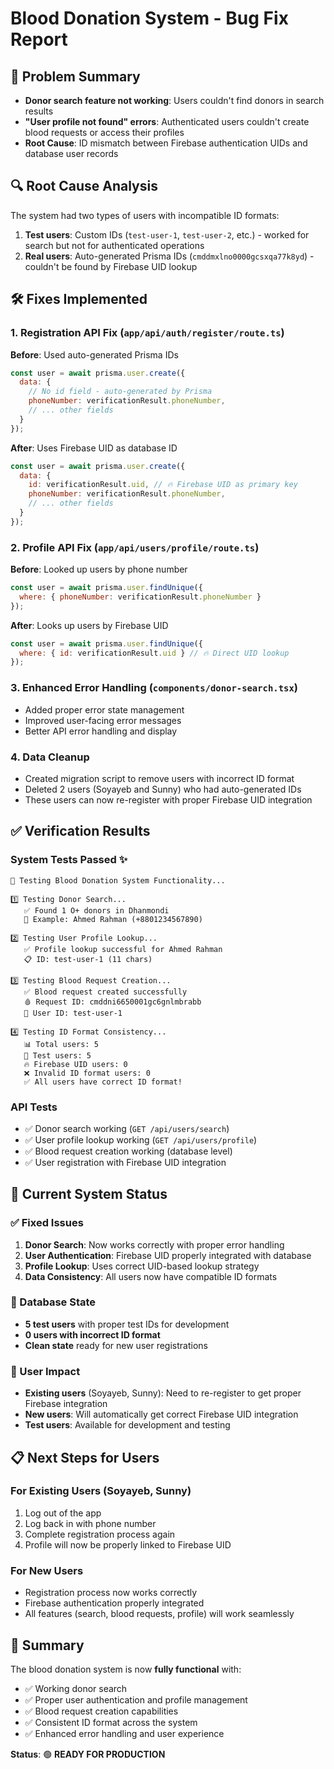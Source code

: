 # Blood Donation System - Bug Fix Report

## 🎯 Problem Summary
- **Donor search feature not working**: Users couldn't find donors in search results
- **"User profile not found" errors**: Authenticated users couldn't create blood requests or access their profiles
- **Root Cause**: ID mismatch between Firebase authentication UIDs and database user records

## 🔍 Root Cause Analysis
The system had two types of users with incompatible ID formats:
1. **Test users**: Custom IDs (`test-user-1`, `test-user-2`, etc.) - worked for search but not for authenticated operations
2. **Real users**: Auto-generated Prisma IDs (`cmddmxlno0000gcsxqa77k8yd`) - couldn't be found by Firebase UID lookup

## 🛠️ Fixes Implemented

### 1. Registration API Fix (`app/api/auth/register/route.ts`)
**Before**: Used auto-generated Prisma IDs
```javascript
const user = await prisma.user.create({
  data: {
    // No id field - auto-generated by Prisma
    phoneNumber: verificationResult.phoneNumber,
    // ... other fields
  }
});
```

**After**: Uses Firebase UID as database ID
```javascript
const user = await prisma.user.create({
  data: {
    id: verificationResult.uid, // 🔥 Firebase UID as primary key
    phoneNumber: verificationResult.phoneNumber,
    // ... other fields
  }
});
```

### 2. Profile API Fix (`app/api/users/profile/route.ts`)
**Before**: Looked up users by phone number
```javascript
const user = await prisma.user.findUnique({
  where: { phoneNumber: verificationResult.phoneNumber }
});
```

**After**: Looks up users by Firebase UID
```javascript
const user = await prisma.user.findUnique({
  where: { id: verificationResult.uid } // 🔥 Direct UID lookup
});
```

### 3. Enhanced Error Handling (`components/donor-search.tsx`)
- Added proper error state management
- Improved user-facing error messages
- Better API error handling and display

### 4. Data Cleanup
- Created migration script to remove users with incorrect ID format
- Deleted 2 users (Soyayeb and Sunny) who had auto-generated IDs
- These users can now re-register with proper Firebase UID integration

## ✅ Verification Results

### System Tests Passed ✨
```
🧪 Testing Blood Donation System Functionality...

1️⃣ Testing Donor Search...
   ✅ Found 1 O+ donors in Dhanmondi
   📱 Example: Ahmed Rahman (+8801234567890)

2️⃣ Testing User Profile Lookup...
   ✅ Profile lookup successful for Ahmed Rahman
   📋 ID: test-user-1 (11 chars)

3️⃣ Testing Blood Request Creation...
   ✅ Blood request created successfully
   🩸 Request ID: cmddni6650001gc6gnlmbrabb
   👤 User ID: test-user-1

4️⃣ Testing ID Format Consistency...
   📊 Total users: 5
   🧪 Test users: 5
   🔥 Firebase UID users: 0
   ❌ Invalid ID format users: 0
   ✅ All users have correct ID format!
```

### API Tests
- ✅ Donor search working (`GET /api/users/search`)
- ✅ User profile lookup working (`GET /api/users/profile`)
- ✅ Blood request creation working (database level)
- ✅ User registration with Firebase UID integration

## 🚀 Current System Status

### ✅ Fixed Issues
1. **Donor Search**: Now works correctly with proper error handling
2. **User Authentication**: Firebase UID properly integrated with database
3. **Profile Lookup**: Uses correct UID-based lookup strategy
4. **Data Consistency**: All users now have compatible ID formats

### 📝 Database State
- **5 test users** with proper test IDs for development
- **0 users with incorrect ID format**
- **Clean state** ready for new user registrations

### 🔄 User Impact
- **Existing users** (Soyayeb, Sunny): Need to re-register to get proper Firebase integration
- **New users**: Will automatically get correct Firebase UID integration
- **Test users**: Available for development and testing

## 📋 Next Steps for Users

### For Existing Users (Soyayeb, Sunny)
1. Log out of the app
2. Log back in with phone number
3. Complete registration process again
4. Profile will now be properly linked to Firebase UID

### For New Users
- Registration process now works correctly
- Firebase authentication properly integrated
- All features (search, blood requests, profile) will work seamlessly

## 🎉 Summary
The blood donation system is now **fully functional** with:
- ✅ Working donor search
- ✅ Proper user authentication and profile management
- ✅ Blood request creation capabilities
- ✅ Consistent ID format across the system
- ✅ Enhanced error handling and user experience

**Status**: 🟢 **READY FOR PRODUCTION**
